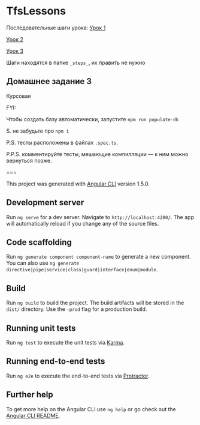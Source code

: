 # TfsLessons

Последовательные шаги урока: 
[Урок 1](lesson1.md)

[Урок 2](lesson2.md)

[Урок 3](lesson3.md)

Шаги находятся в папке `_steps_`, их править не нужно 

## Домашнее задание 3
Курсовая

FYI:

Чтобы создать базу автоматически, запустите `npm run populate-db`

S. не забудьте про `npm i`

P.S. тесты расположены в файлах `.spec.ts`.

P.P.S. комментируйте тесты, мешающие компилляции — к ним можно вернуться позже.  

===

This project was generated with [Angular CLI](https://github.com/angular/angular-cli) version 1.5.0.

## Development server

Run `ng serve` for a dev server. Navigate to `http://localhost:4200/`. The app will automatically reload if you change any of the source files.

## Code scaffolding

Run `ng generate component component-name` to generate a new component. You can also use `ng generate directive|pipe|service|class|guard|interface|enum|module`.

## Build

Run `ng build` to build the project. The build artifacts will be stored in the `dist/` directory. Use the `-prod` flag for a production build.

## Running unit tests

Run `ng test` to execute the unit tests via [Karma](https://karma-runner.github.io).

## Running end-to-end tests

Run `ng e2e` to execute the end-to-end tests via [Protractor](http://www.protractortest.org/).

## Further help

To get more help on the Angular CLI use `ng help` or go check out the [Angular CLI README](https://github.com/angular/angular-cli/blob/master/README.md).
